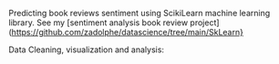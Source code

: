 Predicting book reviews sentiment using ScikiLearn machine learning library. 
See my [sentiment analysis book review project] (https://github.com/zadolphe/datascience/tree/main/SkLearn}


Data Cleaning, visualization and analysis:

